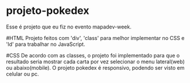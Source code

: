 # projeto-pokedex
Esse é projeto que eu fiz no evento mapadev-week.

#HTML
Projeto feitos com 'div', 'class' para melhor implementar no CSS e 'Id' para trabalhar no JavaScript.

#CSS
De acordo com as classes, o projeto foi implementado para que o resultado seria mostrar cada carta por vez selecionar
o menu lateral(web) ou abaixo(mobile).
O projeto pokedex é responsivo, podendo ser visto em celular ou pc.


 
